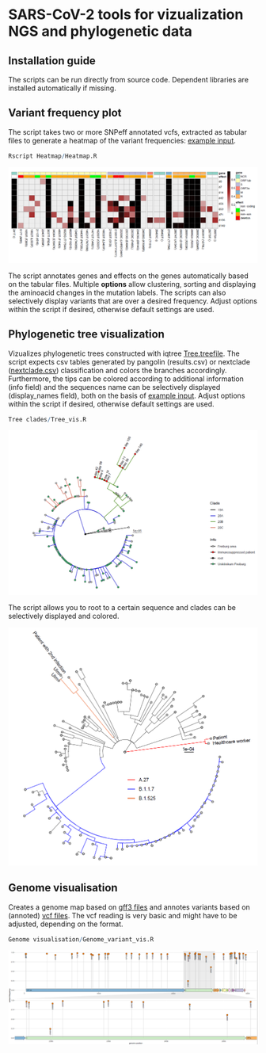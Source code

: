 # SARS-CoV-2 tools for vizualization NGS and phylogenetic data


## Installation guide

The scripts can be run directly from source code. Dependent libraries are installed automatically if missing.

## Variant frequency plot

The script takes two or more SNPeff annotated vcfs, extracted as tabular files to generate a heatmap of the variant frequencies: [example input](https://github.com/jonas-fuchs/SARS-CoV-2-analyses/tree/main/Heatmap/example_input.rar). 

```R
Rscript Heatmap/Heatmap.R
```

![Example output](https://raw.githubusercontent.com/jonas-fuchs/SARS-CoV-2-analyses/main/Heatmap/Heatmap.png)

The script annotates genes and effects on the genes automatically based on the tabular files. Multiple **options** allow clustering, sorting and displaying the aminoacid changes in the mutation labels. The scripts can also selectively display variants that are over a desired frequency. Adjust options within the script if desired, otherwise default settings are used.

## Phylogenetic tree visualization

Vizualizes phylogenetic trees constructed with iqtree [Tree.treefile](https://github.com/jonas-fuchs/SARS-CoV-2-analyses/tree/main/Tree%20clades/Tree.treefile). The script expects csv tables generated by pangolin (results.csv) or nextclade ([nextclade.csv](https://github.com/jonas-fuchs/SARS-CoV-2-analyses/tree/main/Tree%20clades/nextclade.csv)) classification and colors the branches accordingly. Furthermore, the tips can be colored according to additional information (info field) and the sequences name can be selectively displayed (display_names field), both on the basis of [example input](https://github.com/jonas-fuchs/SARS-CoV-2-analyses/tree/main/Tree%20clades/Metadata.xlsx).
Adjust options within the script if desired, otherwise default settings are used.

```R
Tree clades/Tree_vis.R
```

![Example output](https://raw.githubusercontent.com/jonas-fuchs/SARS-CoV-2-analyses/main/Tree%20clades/Phylogenetic_tree_1.png)

The script allows you to root to a certain sequence and clades can be selectively displayed and colored.

![Example output](https://raw.githubusercontent.com/jonas-fuchs/SARS-CoV-2-analyses/main/Tree%20clades/Phylogenetic_tree_2.png)

## Genome visualisation

Creates a genome map based on [gff3 files](https://github.com/jonas-fuchs/SARS-CoV-2-analyses/tree/main/Genome%20visualisation/sequence.gff3) and annotes variants based on (annoted) [vcf files](https://github.com/jonas-fuchs/SARS-CoV-2-analyses/tree/main/Genome%20visualisation/Test.vcf). The vcf reading is very basic and might have to be adjusted, depending on the format.

```R
Genome visualisation/Genome_variant_vis.R
```

![Example output](https://raw.githubusercontent.com/jonas-fuchs/SARS-CoV-2-analyses/main/Genome%20visualisation/Genome_vis.PNG)
